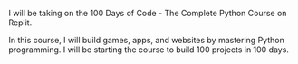 I will be taking on the 100 Days of Code - The Complete Python Course on Replit.

In this course, I will build games, apps, and websites by mastering Python programming. I will be starting the course to build 100 projects in 100 days.
